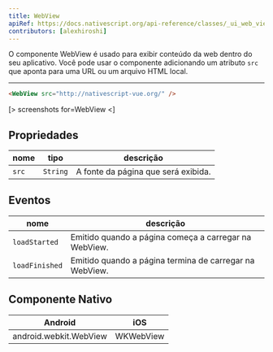 ```yaml
---
title: WebView
apiRef: https://docs.nativescript.org/api-reference/classes/_ui_web_view_.webview
contributors: [alexhiroshi]
---
```


O componente WebView é usado para exibir conteúdo da web dentro do seu aplicativo.
Você pode usar o componente adicionando um atributo `src` que aponta para uma URL ou um arquivo HTML local.

---

```html
<WebView src="http://nativescript-vue.org/" />
```

[> screenshots for=WebView <]

## Propriedades

| nome | tipo | descrição |
|------|------|-------------|
| `src` | `String` | A fonte da página que será exibida.

## Eventos

| nome | descrição |
|------|-------------|
| `loadStarted`| Emitido quando a página começa a carregar na WebView.
| `loadFinished`| Emitido quando a página termina de carregar na WebView.

## Componente Nativo
| Android | iOS |
|---------|-----|
| android.webkit.WebView | WKWebView
